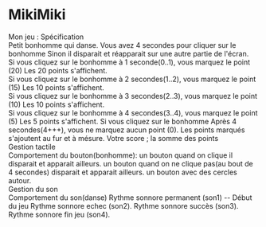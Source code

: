 MikiMiki
========
Mon jeu : Spécification  
Petit bonhomme qui danse. 
Vous avez 4 secondes pour cliquer sur le bonhomme Sinon il disparait et réapparait sur une autre partie de l'écran.  
Si vous cliquez sur le bonhomme à 1 seconde(0..1), vous marquez le point (20) Les 20 points s'affichent.  
Si vous cliquez sur le bonhomme à 2 secondes(1..2), vous marquez le point (15) Les 10 points s'affichent.  
Si vous cliquez sur le bonhomme à 3 secondes(2..3), vous marquez le point (10) Les 10 points s'affichent.  
Si vous cliquez sur le bonhomme à 4 secondes(3..4), vous marquez le point (5) Les 5 points s'affichent.
Si vous cliquez sur le bonhomme Après 4 secondes(4+++), vous ne marquez aucun point (0).
Les points marqués s'ajoutent au fur et à mésure. 
Votre score ; la somme des points  
Gestion tactile  
Comportement du bouton(bonhomme):
un bouton quand on clique il disparait et apparait ailleurs. 
un bouton quand on ne clique pas(au bout de 4 secondes) disparait et apparait ailleurs. 
un bouton avec des cercles autour.  
Gestion du son  
Comportement du son(danse)
Rythme sonnore permanent (son1) -- Début du jeu 
Rythme sonnore echec (son2). 
Rythme sonnore succès (son3).
Rythme sonnore fin jeu (son4).

